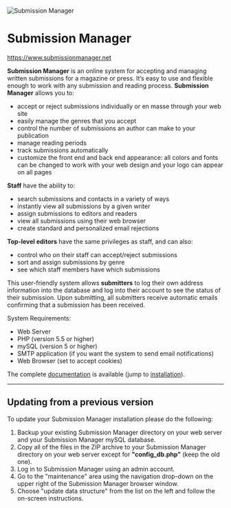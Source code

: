 ![Submission Manager](https://www.submissionmanager.net/info/logo.gif)

# Submission Manager
https://www.submissionmanager.net

**Submission Manager** is an online system for accepting and managing written submissions for a magazine or press. It’s easy to use and flexible enough to work with any submission and reading process. **Submission Manager** allows you to:

* accept or reject submissions individually or en masse through your web site
* easily manage the genres that you accept
* control the number of submissions an author can make to your publication
* manage reading periods
* track submissions automatically
* customize the front end and back end appearance: all colors and fonts can be changed to work with your web design and your logo can appear on all pages

**Staff** have the ability to:

* search submissions and contacts in a variety of ways
* instantly view all submissions by a given writer
* assign submissions to editors and readers
* view all submissions using their web browser
* create standard and personalized email rejections

**Top-level editors** have the same privileges as staff, and can also:

* control who on their staff can accept/reject submissions
* sort and assign submissions by genre
* see which staff members have which submissions

This user-friendly system allows **submitters** to log their own address information into the database and log into their account to see the status of their submission. Upon submitting, all submitters receive automatic emails confirming that a submission has been received.

System Requirements:

* Web Server
* PHP (version 5.5 or higher)
* mySQL (version 5 or higher)
* SMTP application (if you want the system to send email notifications)
* Web Browser (set to accept cookies)

The complete [documentation](https://www.submissionmanager.net/documentation.html) is available (jump to [installation](https://www.submissionmanager.net/documentation.html#installation_header)).

---

## Updating from a previous version

To update your Submission Manager installation please do the following:

1. Backup your existing Submission Manager directory on your web server and your Submission Manager mySQL database.
1. Copy all of the files in the ZIP archive to your Submission Manager directory on your web server except for **"config_db.php"** (keep the old one).
1. Log in to Submission Manager using an admin account.
1. Go to the "maintenance" area using the navigation drop-down on the upper right of the Submission Manager browser window.
1. Choose "update data structure" from the list on the left and follow the on-screen instructions.
